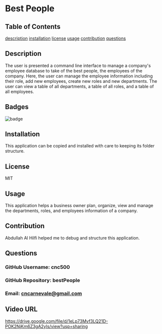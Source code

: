 # Best People
  ## Table of Contents
  [description](#description)
  [installation](#installation)
  [license](#license)
  [usage](#usage)
  [contribution](#contribution)
  [questions](#questions) 

  ## Description 
  The user is presented a command line interface to manage a company's employee database to take of the best people, the employees of the company.  Here, the user can manage the employee information including their role, add new employees, create new roles and new departments.  The user can view a table of all departments, a table of all roles, and a table of all employees.  
  ## Badges
  ![badge](https://img.shields.io/badge/license-MIT-green)
  ## Installation
  This application can be copied and installed with care to keeping its folder structure.
  ## License
  MIT
  ## Usage
  This application helps a business owner plan, organize, view and manage the departments, roles, and employees information of a company.  
  ## Contribution
  Abdullah Al Hilfi helped me to debug and structure this application. 
  ## Questions 
  ###   GitHub Username:  cnc500
  ###   GitHub Repository:  bestPeople
  ###   Email:  cncarnevale@gmail.com
  ## Video URL
  https://drive.google.com/file/d/1eLp73Mvf3LQ21D-POK2NjKm6Z3gA2yIs/view?usp=sharing